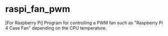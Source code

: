 # raspi_fan_pwm
[For Raspberry Pi] Program for controlling a PWM fan such as "Raspberry Pi 4 Case Fan" depending on the CPU temperature.
